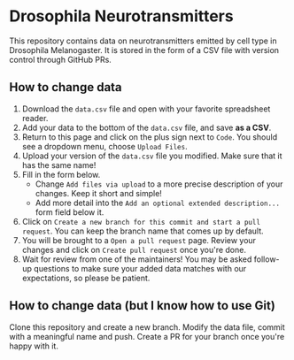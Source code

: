 # Drosophila Neurotransmitters

This repository contains data on neurotransmitters emitted by cell type in Drosophila Melanogaster. 
It is stored in the form of a CSV file with version control through GitHub PRs.

## How to change data
1. Download the `data.csv` file and open with your favorite spreadsheet reader.
2. Add your data to the bottom of the `data.csv` file, and save **as a CSV**.
3. Return to this page and click on the plus sign next to `Code`. You should see a dropdown menu, choose `Upload Files`.
4. Upload your version of the `data.csv` file you modified. Make sure that it has the same name!
5. Fill in the form below.
    - Change `Add files via upload` to a more precise description of your changes. Keep it short and simple! 
    - Add more detail into the `Add an optional extended description...` form field below it.
6. Click on `Create a new branch for this commit and start a pull request`. You can keep the branch name that comes up by default.
7. You will be brought to a `Open a pull request` page. Review your changes and click on `Create pull request` once you're done.
8. Wait for review from one of the maintainers! You may be asked follow-up questions to make sure your added data matches with our expectations, so please be patient.

## How to change data (but I know how to use Git)
Clone this repository and create a new branch.
Modify the data file, commit with a meaningful name and push.
Create a PR for your branch once you're happy with it.
